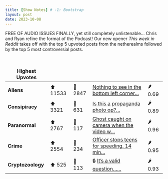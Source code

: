 ```yaml
---
title: [Show Notes] # -1: Bootstrap
layout: post
date: 2023-10-08
---
```

FREE OF AUDIO ISSUES FINALLY, yet still completely unlistenable... Chris and Ryan refine the format of the Podcast!  Our new opener *This week in Reddit* takes off with the top 5 upvoted posts from the netherealms followed by the top 5 most controversial posts.
<style> td, th { border: none!important;} </style> <br>

| **Highest Upvotes**              |               |               |               |               |
| --- | --- | --- | --- | --- |
|**Aliens** | ⬆ 11533 | 💬 2847 |  [Nothing to see in the bottom left corner...](/r/aliens/comments/16qycpa/nothing_to_see_in_the_bottom_left_corner_here/)| 🌶️ 0.69|
|**Consipiracy** | ⬆ 3321 | 💬 631 |  [Is this a propaganda photo op?...](/r/conspiracy/comments/16sidan/is_this_a_propaganda_photo_op/)| 🌶️ 0.89|
|**Paranormal** | ⬆ 2767 | 💬 117 |  [Ghost caught on camera when  the video w...](/r/Ghosts/comments/16qpngn/ghost_caught_on_camera_when_the_video_wasnt_about/)| 🌶️ 0.96|
|**Crime** | ⬆ 2554 | 💬 234 |  [Officer stops teens for speeding. 14 min...](/r/MorbidReality/comments/16th3eh/officer_stops_teens_for_speeding_14_minutes_later/)| 🌶️ 0.95|
|**Cryptozoology** | ⬆ 525 | 💬 113 | 🔒 [It’s a valid question…...](/r/bigfoot/comments/16qbcf3/its_a_valid_question/)| 🌶️ 0.93|

